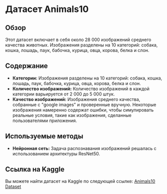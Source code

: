 # Датасет Animals10

## Обзор

Этот датасет включает в себя около 28 000 изображений среднего качества животных. Изображения разделены на 10 категорий: собака, кошка, лошадь, паук, бабочка, курица, овца, корова, белка и слон.

## Содержание

- **Категории:** Изображения разделены на 10 категорий: собака, кошка, лошадь, паук, бабочка, курица, овца, корова, белка и слон.
- **Количество изображений:** Количество изображений в каждой категории варьируется от 2 000 до 5 000 штук.
- **Качество изображений:** Изображения среднего качества, собранные с "google images" и проверенные вручную. Некоторые изображения намеренно содержат ошибки, чтобы симулировать реальные условия, такие как изображения, сделанные пользователями приложения.

## Используемые методы

- **Нейронная сеть:** Задача распознавания изображений решалась с использованием архитектуры ResNet50.

## Ссылка на Kaggle

Вы можете найти датасет на Kaggle по следующей ссылке: [Animals10 Dataset](https://www.kaggle.com/datasets/alessiocorrado99/animals10/data)

